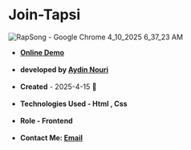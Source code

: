# Join-Tapsi
![RapSong - Google Chrome 4_10_2025 6_37_23 AM](https://github.com/user-attachments/assets/e90e0599-a205-45a8-b5df-e8e8b5af0ed9)
<ul>
  <li><a href="https://aydinnouriweb.github.io/Join-Tapsi/"><strong>Online Demo</strong></a></li>
<br>
   <strong><li>developed by <a href="https://github.com/AydinNouriWeb">Aydin Nouri</a></li></strong>
  <br>
   <li><strong>Created</strong> - 2025-4-15 🖤</li>
  <br>
   <strong><li>Technologies Used - Html , Css</li></strong>
  <br>
<strong><li>Role - Frontend</li></strong>
  <br>
<strong><li>Contact Me: <a href="mailto:aydinnouriweb@gmail.com">Email</a></li></strong>
</ul>
